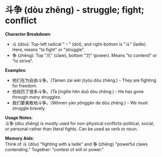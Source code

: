 # **斗争 (dòu zhēng) - struggle; fight; conflict**

**Character Breakdown**:  
- 斗 (dòu): Top-left radical "丶" (dot), and right-bottom is "斗" (ladle). Here, means "to fight" or "struggle".  
- 争 (zhēng): Top "爪" (claw), bottom "力" (power). Means "to contend" or "to strive".

**Examples**:  
- 他们在为自由斗争。(Tāmen zài wèi zìyóu dòu zhēng.) - They are fighting for freedom.  
- 他经历了很多斗争。(Tā jīnglìle hěn duō dòu zhēng.) - He has gone through many struggles.  
- 我们要勇敢地斗争。(Wǒmen yào yǒnggǎn de dòu zhēng.) - We must struggle bravely.

**Usage Notes**:  
斗争 (dòu zhēng) is mostly used for non-physical conflicts-political, social, or personal-rather than literal fights. Can be used as verb or noun.

**Memory Aids**:  
Think of 斗 (dòu) "fighting with a ladle" and 争 (zhēng) "powerful claws contending." Together: "contest of will or power."